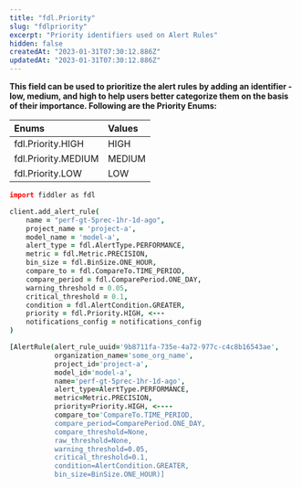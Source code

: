 ```yaml
---
title: "fdl.Priority"
slug: "fdlpriority"
excerpt: "Priority identifiers used on Alert Rules"
hidden: false
createdAt: "2023-01-31T07:30:12.886Z"
updatedAt: "2023-01-31T07:30:12.886Z"
---
```

**This field can be used to prioritize the alert rules by adding an identifier - low, medium, and high to help users better categorize them on the basis of their importance. Following are the Priority Enums:**

| Enums               | Values |
| :------------------ | :----- |
| fdl.Priority.HIGH   | HIGH   |
| fdl.Priority.MEDIUM | MEDIUM |
| fdl.Priority.LOW    | LOW    |



```coffeescript Usage
import fiddler as fdl

client.add_alert_rule(
    name = "perf-gt-5prec-1hr-1d-ago",
    project_name = 'project-a',
    model_name = 'model-a',
    alert_type = fdl.AlertType.PERFORMANCE, 
    metric = fdl.Metric.PRECISION,
    bin_size = fdl.BinSize.ONE_HOUR, 
    compare_to = fdl.CompareTo.TIME_PERIOD,
    compare_period = fdl.ComparePeriod.ONE_DAY,
    warning_threshold = 0.05,
    critical_threshold = 0.1,
    condition = fdl.AlertCondition.GREATER,
    priority = fdl.Priority.HIGH, <---
    notifications_config = notifications_config
)
```
```coffeescript Outputs
[AlertRule(alert_rule_uuid='9b8711fa-735e-4a72-977c-c4c8b16543ae',
           organization_name='some_org_name',
           project_id='project-a',
           model_id='model-a',
           name='perf-gt-5prec-1hr-1d-ago',
           alert_type=AlertType.PERFORMANCE, 
           metric=Metric.PRECISION,
           priority=Priority.HIGH, <----
           compare_to='CompareTo.TIME_PERIOD,
           compare_period=ComparePeriod.ONE_DAY,
           compare_threshold=None,
           raw_threshold=None,
           warning_threshold=0.05,
           critical_threshold=0.1,
           condition=AlertCondition.GREATER,
           bin_size=BinSize.ONE_HOUR)]
```